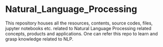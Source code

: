 # Natural_Language_Processing
This repository houses all the resources, contents, source codes, files, jupyter notebooks etc. related to Natural Language Processing related concepts, products and applications. One can refer this repo to learn and grasp knowledge related to NLP.

